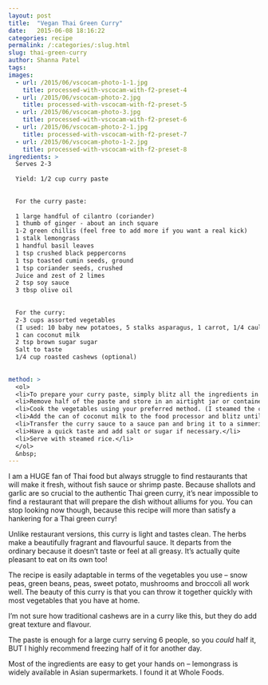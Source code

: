 ```yaml
---
layout: post
title:  "Vegan Thai Green Curry"
date:   2015-06-08 18:16:22
categories: recipe
permalink: /:categories/:slug.html
slug: thai-green-curry
author: Shanna Patel
tags: 
images: 
  - url: /2015/06/vscocam-photo-1-1.jpg
    title: processed-with-vscocam-with-f2-preset-4
  - url: /2015/06/vscocam-photo-2.jpg
    title: processed-with-vscocam-with-f2-preset-5
  - url: /2015/06/vscocam-photo-3.jpg
    title: processed-with-vscocam-with-f2-preset-6
  - url: /2015/06/vscocam-photo-2-1.jpg
    title: processed-with-vscocam-with-f2-preset-7
  - url: /2015/06/vscocam-photo-1-2.jpg
    title: processed-with-vscocam-with-f2-preset-8
ingredients: >
  Serves 2-3
  
  Yield: 1/2 cup curry paste
  
  
  For the curry paste: 
  
  1 large handful of cilantro (coriander) 
  1 thumb of ginger - about an inch square 
  1-2 green chillis (feel free to add more if you want a real kick)  
  1 stalk lemongrass
  1 handful basil leaves
  1 tsp crushed black peppercorns
  1 tsp toasted cumin seeds, ground
  1 tsp coriander seeds, crushed
  Juice and zest of 2 limes
  2 tsp soy sauce
  3 tbsp olive oil
  
  
  For the curry:
  2-3 cups assorted vegetables 
  (I used: 10 baby new potatoes, 5 stalks asparagus, 1 carrot, 1/4 cauliflower in florets, 1/2 a Chinese eggplant, 1/2 a zucchini)
  1 can coconut milk
  2 tsp brown sugar sugar 
  Salt to taste 
  1/4 cup roasted cashews (optional)
  
  
method: >
  <ol>
  <li>To prepare your curry paste, simply blitz all the ingredients in a food processor until it resembles a paste. This is enough paste for 8 people. You may freeze half of it or refrigerate for up to two weeks.</li>
  <li>Remove half of the paste and store in an airtight jar or container. Leave the remaining paste in the food processor.</li>
  <li>Cook the vegetables using your preferred method. (I steamed the cauliflower, potato and carrot until tender. While they cooked, I sautéed the remaining vegetables in a tablespoon of olive oil on a very hot griddle pan)</li>
  <li>Add the can of coconut milk to the food processor and blitz until it has combined into a very pale green sauce. (If you want to add even more veg to your curry, you could throw a generous handful of spinach into the food processor.</li>
  <li>Transfer the curry sauce to a sauce pan and bring it to a simmering heat. Add all the vegetables (and cashews if using) to the sauce and cook for a further 2 minutes.</li>
  <li>Have a quick taste and add salt or sugar if necessary.</li>
  <li>Serve with steamed rice.</li>
  </ol>
  &nbsp;
---
```

<p>I am a HUGE fan of Thai food but always struggle to find restaurants that will make it fresh, without fish sauce or shrimp paste. Because shallots and garlic are so crucial to the authentic Thai green curry, it’s near impossible to find a restaurant that will prepare the dish without alliums for you. You can stop looking now though, because this recipe will more than satisfy a hankering for a Thai green curry!</p>
<p>Unlike restaurant versions, this curry is light and tastes clean. The herbs make a beautifully fragrant and flavourful sauce. It departs from the ordinary because it doesn’t taste or feel at all greasy. It’s actually quite pleasant to eat on its own too!</p>
<p>The recipe is easily adaptable in terms of the vegetables you use – snow peas, green beans, peas, sweet potato, mushrooms and broccoli all work well. The beauty of this curry is that you can throw it together quickly with most vegetables that you have at home.</p>
<p>I’m not sure how traditional cashews are in a curry like this, but they do add great texture and flavour.</p>
<p>The paste is enough for a large curry serving 6 people, so you <em>could</em> half it, BUT I highly recommend freezing half of it for another day.</p>
<p>Most of the ingredients are easy to get your hands on – lemongrass is widely available in Asian supermarkets. I found it at Whole Foods.</p>

